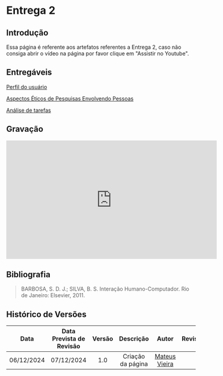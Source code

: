 # Entrega 2

## Introdução

Essa página é referente aos artefatos referentes a Entrega 2, caso não consiga abrir o vídeo na página por favor clique em "Assistir no Youtube".

## Entregáveis

[Perfil do usuário](../../analise_de_requsitos/perfil_de_usuario.md)

[Aspectos Éticos de Pesquisas Envolvendo Pessoas](../../analise_de_requsitos/aspectos_eticos.md)

[Análise de tarefas](../../analise_de_requsitos/analise_tarefas/goms.md)

## Gravação

<iframe width="560" height="315" src="https://www.youtube.com/embed/ncItwIRez38" frameborder="0" allowfullscreen></iframe>

## Bibliografia

<!-- livro utilizado pelo professor na disciplina. -->

> BARBOSA, S. D. J.; SILVA, B. S. Interação Humano-Computador. Rio de Janeiro: Elsevier, 2011.

## Histórico de Versões

|    Data    | Data Prevista de Revisão | Versão |     Descrição     |                   Autor                    | Revisor |
| :--------: | :----------------------: | :----: | :---------------: | :----------------------------------------: | :-----: |
| 06/12/2024 |        07/12/2024        |  1.0   | Criação da página | [Mateus Vieira](https://github.com/matix0) |         |
